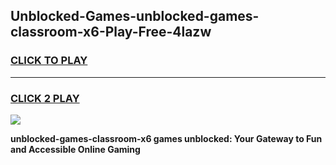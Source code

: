 
## Unblocked-Games-unblocked-games-classroom-x6-Play-Free-4lazw
<h3>
<a href="https://premium76.site?title=unblocked-games-classroom-x6&ref=19M">CLICK TO PLAY</a></h3>
<hr>

<h3>
<a href="https://premium76.site?title=unblocked-games-classroom-x6&ref=19M">CLICK 2 PLAY</a>
  
</h3>

<a href="https://premium76.site?title=unblocked-games-classroom-x6&ref=19M"><img src="https://clearcache.store/games.png"></a>


**unblocked-games-classroom-x6 games unblocked: Your Gateway to Fun and Accessible Online Gaming**
